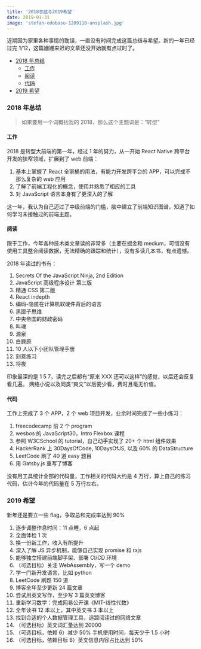 ```yaml
---
title: '2018总结与2019希望'
date: 2019-01-31
image: 'stefan-odobasu-1209110-unsplash.jpg'
---
```


近期因为家里各种事情的耽误，一直没有时间完成这篇总结与希望。新的一年已经过完 1/12，这篇姗姗来迟的文章还没开始就有点过时了。

- [2018 年总结](#2018-年总结)
  - [工作](#工作)
  - [阅读](#阅读)
  - [代码](#代码)
- [2019 希望](#2019-希望)

### 2018 年总结

> 如果要用一个词概括我的 2018，那么这个主题词是：“转型”

#### 工作

2018 是转型大前端的第一年，经过 1 年的努力，从一开始 React Native 跨平台开发的狭窄领域，扩展到了 web 前端：

1. 基本上掌握了 React 全家桶的用法，有能力开发跨平台的 APP，可以完成不那么复杂的 web 应用
2. 了解了前端工程化的概念，使用并熟悉了相应的工具
3. 对 JavaScript 语言本身有了更深入的了解

这一年，我认为自己迈过了中级前端的门槛，脑中建立了前端知识图谱，知道了如何学习未接触过的前端主题。

#### 阅读

限于工作，今年各种技术类文章读的非常多（主要在掘金和 medium，可惜没有使用工具整合阅读数据，无法精确的跟踪和统计），没有多读几本书，有点遗憾。

2018 年读过的书有：

1. Secrets Of the JavaScript Ninja, 2nd Edition
2. JavaScript 高级程序设计 第三版
3. 精通 CSS 第二版
4. React indepth
5. 编码-隐匿在计算机软硬件背后的语言
6. 黑匣子思维
7. 中央帝国的财政密码
8. 叫魂
9. 源泉
10. 白鹿原
11. 10 人以下小团队管理手册
12. 刻意练习
13. 将夜

印象最深的是 1 5 7，读完之后都有“原来 XXX 还可以这样”的感觉，以后还会反复看几遍。
网络小说以及同类“爽文”以后要少看，费时且毫无价值。

#### 代码

工作上完成了 3 个 APP，2 个 web 项目开发，业余时间完成了一些小练习：

1. freecodecamp 前 2 个 program
2. wesbos 的 JavaScript30，Intro Flexbox 课程
3. 参照 W3CSchool 的 tutorial，自己动手实现了 20+ 个 html 组件效果
4. HackerRank 上 30DaysOfCode, 10DaysOfJS, 以及 60% 的 DataStructure
5. LeetCode 刷了 40 道 easy 题目
6. 用 Gatsby.js 重写了博客

没有用工具统计全部的代码量，工作相关的代码大约是 4 万行，算上自己的练习代码，估计今年的代码量在 5 万行左右。

### 2019 希望

新年还是要立一些 flag，争取总和完成率达到 90%

1. 逐步调整作息时间：11 点睡，6 点起
2. 全面体检 1 次
3. 换一份新工作，收入有所提升
4. 深入了解 JS 异步机制，能够自己实现 promise 和 rxjs
5. 能够独立搭建前端脚手架、部署 CI/CD 环境
6. （可选目标）关注 WebAssembly，写一个 demo
7. 学一门新开发语言，比如 python
8. LeetCode 刷题 150 道
9. 博客全年至少更新 24 篇文章
10. 尝试用英文写作，至少写 3 篇英文博客
11. 重新学习数学：完成网易公开课《MIT-线性代数》
12. 全年读书 12 本以上，其中英文书 3 本以上
13. 找到合适的个人数据管理工具，追踪阅读过的网络文章
14. （可选目标）英文词汇量达到 20000
15. （可选目标，依赖 6）减少 50% 手机使用时间，每天少于 1.5 小时
16. （可选目标，依赖目标 6）英文信息内容占比达到 50%
